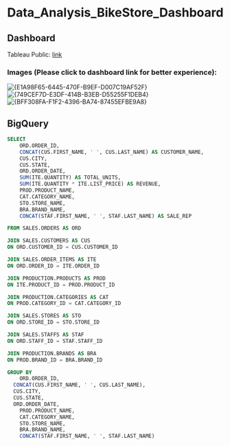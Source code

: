 # Data_Analysis_BikeStore_Dashboard

## Dashboard
Tableau Public: [link](https://public.tableau.com/views/BikeStores_lip/Dashboard1?:language=en-US&publish=yes&:sid=&:redirect=auth&:display_count=n&:origin=viz_share_link)

### Images (Please click to dashboard link for better experience):
![{E1A98F65-6445-470F-B9EF-D007C19AF52F}](https://github.com/user-attachments/assets/eb5c84ef-9f51-49bf-a1bc-ed979e2d8015)
![{749CEF7D-E3DF-414B-B3EB-D55255F1DEB4}](https://github.com/user-attachments/assets/3a2dd761-a598-4dc4-8b4b-9a837cffd865)
![{BFF308FA-F1F2-4396-BA74-87455EFBE9A8}](https://github.com/user-attachments/assets/a2de84fe-6754-4639-a6df-1417c64a5cd4)






## BigQuery
```sql
SELECT 
    ORD.ORDER_ID,
    CONCAT(CUS.FIRST_NAME, ' ', CUS.LAST_NAME) AS CUSTOMER_NAME,
    CUS.CITY,
    CUS.STATE,
    ORD.ORDER_DATE,
	SUM(ITE.QUANTITY) AS TOTAL_UNITS,
	SUM(ITE.QUANTITY * ITE.LIST_PRICE) AS REVENUE,
	PROD.PRODUCT_NAME,
	CAT.CATEGORY_NAME,
	STO.STORE_NAME,
	BRA.BRAND_NAME,
	CONCAT(STAF.FIRST_NAME, ' ', STAF.LAST_NAME) AS SALE_REP

FROM SALES.ORDERS AS ORD

JOIN SALES.CUSTOMERS AS CUS
ON ORD.CUSTOMER_ID = CUS.CUSTOMER_ID

JOIN SALES.ORDER_ITEMS AS ITE
ON ORD.ORDER_ID = ITE.ORDER_ID

JOIN PRODUCTION.PRODUCTS AS PROD
ON ITE.PRODUCT_ID = PROD.PRODUCT_ID

JOIN PRODUCTION.CATEGORIES AS CAT
ON PROD.CATEGORY_ID = CAT.CATEGORY_ID

JOIN SALES.STORES AS STO
ON ORD.STORE_ID = STO.STORE_ID

JOIN SALES.STAFFS AS STAF
ON ORD.STAFF_ID = STAF.STAFF_ID

JOIN PRODUCTION.BRANDS AS BRA
ON PROD.BRAND_ID = BRA.BRAND_ID

GROUP BY 
	ORD.ORDER_ID,
  CONCAT(CUS.FIRST_NAME, ' ', CUS.LAST_NAME),
  CUS.CITY,
  CUS.STATE,
  ORD.ORDER_DATE,
	PROD.PRODUCT_NAME,
	CAT.CATEGORY_NAME,
	STO.STORE_NAME,
	BRA.BRAND_NAME,
	CONCAT(STAF.FIRST_NAME, ' ', STAF.LAST_NAME)

```

